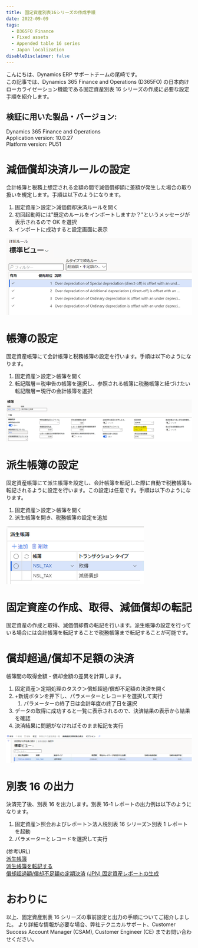 ```yaml
---
title: 固定資産別表16シリーズの作成手順
date: 2022-09-09
tags:
  - D365FO Finance
  - Fixed assets
  - Appended table 16 series
  - Japan localization
disableDisclaimer: false
---
```


こんにちは、Dynamics ERP サポートチームの尾崎です。  
この記事では、Dynamics 365 Finance and Operations (D365FO) の日本向けローカライゼーション機能である固定資産別表 16 シリーズの作成に必要な設定手順を紹介します。  
<!-- more -->
## 検証に用いた製品・バージョン:
Dynamics 365 Finance and Operations  
Application version: 10.0.27  
Platform version: PU51 

# 減価償却決済ルールの設定

会計帳簿と税務上想定される金額の間で減価償却額に差額が発生した場合の取り扱いを規定します。手順は以下のようになります。
1. 固定資産＞設定＞減価償却決済ルールを開く
2. 初回起動時には"既定のルールをインポートしますか？"というメッセージが表示されるので OK を選択
3. インポートに成功すると設定画面に表示

![](./create-appended-table16-report/CreateAppendedTable16Report1.png)


# 帳簿の設定

固定資産帳簿にて会計帳簿と税務帳簿の設定を行います。手順は以下のようになります。
1. 固定資産＞設定＞帳簿を開く
2. 転記階層＝税申告の帳簿を選択し、参照される帳簿に税務帳簿と紐づけたい転記階層＝現行の会計帳簿を選択

![](./create-appended-table16-report/CreateAppendedTable16Report2.png)


# 派生帳簿の設定

固定資産帳簿にて派生帳簿を設定し、会計帳簿を転記した際に自動で税務帳簿も転記されるように設定を行います。この設定は任意です。手順は以下のようになります。
1. 固定資産＞設定＞帳簿を開く
2. 派生帳簿を開き、税務帳簿の設定を追加

![](./create-appended-table16-report/CreateAppendedTable16Report3.png)


# 固定資産の作成、取得、減価償却の転記

固定資産の作成と取得、減価償却費の転記を行います。派生帳簿の設定を行っている場合には会計帳簿を転記することで税務帳簿まで転記することが可能です。


# 償却超過/償却不足額の決済
        
帳簿間の取得金額・償却金額の差異を計算します。
1. 固定資産＞定期処理のタスク＞償却超過/償却不足額の決済を開く
2. +新規ボタンを押下し、パラメーターとレコードを選択して実行
   1. パラメーターの終了日は会計年度の終了日を選択
3. データの取得に成功すると一覧に表示されるので、決済結果の表示から結果を確認
4. 決済結果に問題がなければそのまま転記を実行

![](./create-appended-table16-report/CreateAppendedTable16Report4.png)

# 別表 16 の出力

決済完了後、別表 16 を出力します。別表 16-1 レポートの出力例は以下のようになります。
1. 固定資産＞照会およびレポート＞法人税別表 16 シリーズ＞別表 1 レポートを起動
2. パラメーターとレコードを選択して実行

(参考URL)  
[派生帳簿](https://docs.microsoft.com/ja-jp/dynamics365/finance/fixed-assets/derived-books)  
[派生帳簿を転記する](https://docs.microsoft.com/ja-jp/dynamics365/finance/fixed-assets/post-derived-value-models)  
[償却超過額/償却不足額の定期決済](https://docs.microsoft.com/ja-jp/dynamics365/finance/localizations/tasks/periodic-settlement-over-under-depreciation)
[(JPN) 固定資産レポートの生成](https://docs.microsoft.com/ja-jp/dynamicsax-2012/appuser-itpro/jpn-generate-fixed-assets-reports)


# おわりに  
以上、固定資産別表 16 シリーズの事前設定と出力の手順についてご紹介しました。
より詳細な情報が必要な場合、弊社テクニカルサポート、Customer Success Account Manager (CSAM), Customer Engineer (CE) までお問い合わせください。

